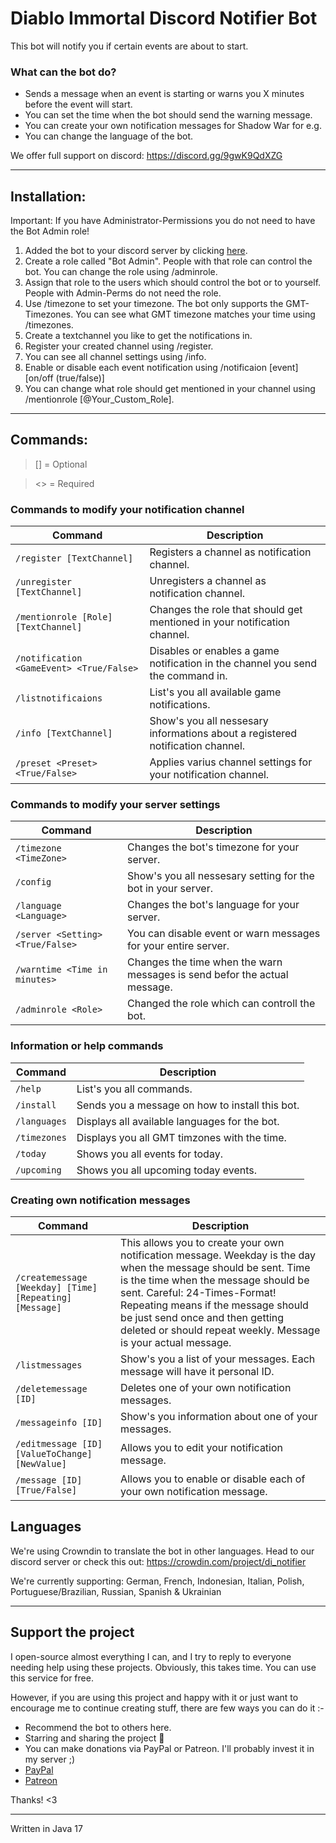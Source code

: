 # Diablo Immortal Discord Notifier Bot

This bot will notify you if certain events are about to start.

### What can the bot do?

- Sends a message when an event is starting or warns you X minutes before the event will start.
- You can set the time when the bot should send the warning message.
- You can create your own notification messages for Shadow War for e.g.
- You can change the language of the bot.

We offer full support on discord: https://discord.gg/9gwK9QdXZG

---

## Installation:

Important: If you have Administrator-Permissions you do not need to have the Bot Admin role!

1. Added the bot to your discord server by
   clicking [here](https://discord.com/oauth2/authorize?client_id=527511535309029407&permissions=8&scope=bot%20applications.commands).
2. Create a role called "Bot Admin". People with that role can control the bot. You can change the role using
   /adminrole.
3. Assign that role to the users which should control the bot or to yourself. People with Admin-Perms do not need the
   role.
4. Use /timezone <timezone> to set your timezone. The bot only supports the GMT-Timezones. You can see what GMT timezone
   matches your time using /timezones.
5. Create a textchannel you like to get the notifications in.
6. Register your created channel using /register.
7. You can see all channel settings using /info.
8. Enable or disable each event notification using /notificaion [event] [on/off (true/false)]
9. You can change what role should get mentioned in your channel using /mentionrole [@Your_Custom_Role].

---

## Commands:

> [] = Optional

> <> = Required

### Commands to modify your notification channel

| Command                                  | Description                                                                     |
|------------------------------------------|---------------------------------------------------------------------------------|
| `/register [TextChannel]`                | Registers a channel as notification channel.                                    |
| `/unregister [TextChannel]`              | Unregisters a channel as notification channel.                                  |
| `/mentionrole [Role] [TextChannel]`      | Changes the role that should get mentioned in your notification channel.        |
| `/notification <GameEvent> <True/False>` | Disables or enables a game notification in the channel you send the command in. |
| `/listnotificaions`                      | List's you all available game notifications.                                    |
| `/info [TextChannel]`                    | Show's you all nessesary informations about a registered notification channel.  |
| `/preset <Preset> <True/False>`          | Applies varius channel settings for your notification channel.                  |

### Commands to modify your server settings

| Command                          | Description                                                               |
|----------------------------------|---------------------------------------------------------------------------|
| `/timezone <TimeZone>`           | Changes the bot's timezone for your server.                               |
| `/config`                        | Show's you all nessesary setting for the bot in your server.              |
| `/language <Language>`           | Changes the bot's language for your server.                               |
| `/server <Setting> <True/False>` | You can disable event or warn messages for your entire server.            |
| `/warntime <Time in minutes>`    | Changes the time when the warn messages is send befor the actual message. |
| `/adminrole <Role>`              | Changed the role which can controll the bot.                              |

### Information or help commands

| Command      | Description                                     |
|--------------|-------------------------------------------------|
| `/help`      | List's you all commands.                        |
| `/install`   | Sends you a message on how to install this bot. |
| `/languages` | Displays all available languages for the bot.   |
| `/timezones` | Displays you all GMT timzones with the time.    |
| `/today`     | Shows you all events for today.                 |
| `/upcoming`  | Shows you all upcoming today events.            |

### Creating own notification messages

| Command                                                 | Description                                                                                                                                                                                                                                                                                                                        |
|---------------------------------------------------------|------------------------------------------------------------------------------------------------------------------------------------------------------------------------------------------------------------------------------------------------------------------------------------------------------------------------------------|
| `/createmessage [Weekday] [Time] [Repeating] [Message]` | This allows you to create your own notification message. Weekday is the day when the message should be sent. Time is the time when the message should be sent. Careful: 24-Times-Format! Repeating means if the message should be just send once and then getting deleted or should repeat weekly. Message is your actual message. |
| `/listmessages`                                         | Show's you a list of your messages. Each message will have  it personal ID.                                                                                                                                                                                                                                                        |
| `/deletemessage [ID]`                                   | Deletes one of your own notification  messages.                                                                                                                                                                                                                                                                                    |
| `/messageinfo [ID]`                                     | Show's you information about one of your messages.                                                                                                                                                                                                                                                                                 |
| `/editmessage [ID] [ValueToChange] [NewValue]`          | Allows you to edit your notification message.                                                                                                                                                                                                                                                                                      |
| `/message [ID] [True/False]`                            | Allows you to enable or disable each of your own notification message.                                                                                                                                                                                                                                                             |


## Languages
We're using Crowndin to translate the bot in other languages. Head to our discord server or check this out: https://crowdin.com/project/di_notifier

We're currently supporting: German, French, Indonesian, Italian, Polish, Portuguese/Brazilian, Russian, Spanish & Ukrainian

---

## Support the project

I open-source almost everything I can, and I try to reply to everyone needing help using these projects. Obviously,
this takes time. You can use this service for free.

However, if you are using this project and happy with it or just want to encourage me to continue creating stuff, there
are few ways you can do it :-

- Recommend the bot to others here.
- Starring and sharing the project :rocket:
- You can make donations via PayPal or Patreon. I'll probably invest it in my server ;)
- [PayPal](https://www.paypal.me/pnone)
- [Patreon](https://www.patreon.com/umbreonmajora)

Thanks! <3

---

Written in Java 17
